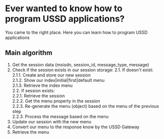 # Ever wanted to know how to program USSD applications?
You came to the right place. Here you can learn how to program USSD applications

## Main algorithm

1. Get the session data {msisdn, session_id, message_type, message}
2. Check if the session exists in our session storage:
2.1. If doesn't exist:  
2.1.1. Create and store our new session  
2.1.2. Show our index|initial|first|default menu  
2.1.3. Retrieve the index menu  
2.2. If session exists:  
2.2.1. Retrieve the session    
2.2.2. Get the menu property in the session  
2.2.3. Re-generate the menu (object) based on the menu of the previous step  
2.2.3. Process the message based on the menu  
3. Update our session with the new menu  
4. Convert our menu to the response know by the USSD Gateway  
5. Retrieve the menu  
